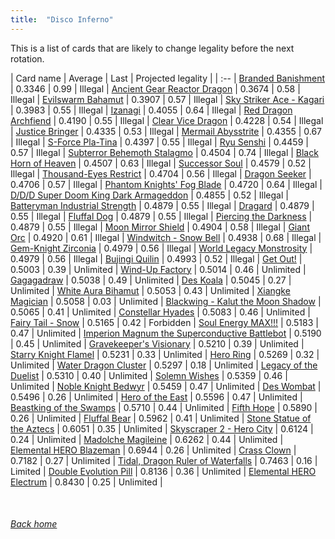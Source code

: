 ```yaml
---
title:  "Disco Inferno"
---
```


This is a list of cards that are likely to change legality before the next rotation.

| Card name | Average | Last | Projected legality |
| :-- |
[Branded Banishment](https://db.ygoprodeck.com/card/?search=Branded%20Banishment) | 0.3346 | 0.99 | Illegal |
[Ancient Gear Reactor Dragon](https://db.ygoprodeck.com/card/?search=Ancient%20Gear%20Reactor%20Dragon) | 0.3674 | 0.58 | Illegal |
[Evilswarm Bahamut](https://db.ygoprodeck.com/card/?search=Evilswarm%20Bahamut) | 0.3907 | 0.57 | Illegal |
[Sky Striker Ace - Kagari](https://db.ygoprodeck.com/card/?search=Sky%20Striker%20Ace%20-%20Kagari) | 0.3983 | 0.55 | Illegal |
[Izanagi](https://db.ygoprodeck.com/card/?search=Izanagi) | 0.4055 | 0.64 | Illegal |
[Red Dragon Archfiend](https://db.ygoprodeck.com/card/?search=Red%20Dragon%20Archfiend) | 0.4190 | 0.55 | Illegal |
[Clear Vice Dragon](https://db.ygoprodeck.com/card/?search=Clear%20Vice%20Dragon) | 0.4228 | 0.54 | Illegal |
[Justice Bringer](https://db.ygoprodeck.com/card/?search=Justice%20Bringer) | 0.4335 | 0.53 | Illegal |
[Mermail Abysstrite](https://db.ygoprodeck.com/card/?search=Mermail%20Abysstrite) | 0.4355 | 0.67 | Illegal |
[S-Force Pla-Tina](https://db.ygoprodeck.com/card/?search=S-Force%20Pla-Tina) | 0.4397 | 0.55 | Illegal |
[Ryu Senshi](https://db.ygoprodeck.com/card/?search=Ryu%20Senshi) | 0.4459 | 0.57 | Illegal |
[Subterror Behemoth Stalagmo](https://db.ygoprodeck.com/card/?search=Subterror%20Behemoth%20Stalagmo) | 0.4504 | 0.74 | Illegal |
[Black Horn of Heaven](https://db.ygoprodeck.com/card/?search=Black%20Horn%20of%20Heaven) | 0.4507 | 0.63 | Illegal |
[Successor Soul](https://db.ygoprodeck.com/card/?search=Successor%20Soul) | 0.4579 | 0.52 | Illegal |
[Thousand-Eyes Restrict](https://db.ygoprodeck.com/card/?search=Thousand-Eyes%20Restrict) | 0.4704 | 0.56 | Illegal |
[Dragon Seeker](https://db.ygoprodeck.com/card/?search=Dragon%20Seeker) | 0.4706 | 0.57 | Illegal |
[Phantom Knights' Fog Blade](https://db.ygoprodeck.com/card/?search=Phantom%20Knights'%20Fog%20Blade) | 0.4720 | 0.64 | Illegal |
[D/D/D Super Doom King Dark Armageddon](https://db.ygoprodeck.com/card/?search=D/D/D%20Super%20Doom%20King%20Dark%20Armageddon) | 0.4855 | 0.52 | Illegal |
[Batteryman Industrial Strength](https://db.ygoprodeck.com/card/?search=Batteryman%20Industrial%20Strength) | 0.4879 | 0.55 | Illegal |
[Dragard](https://db.ygoprodeck.com/card/?search=Dragard) | 0.4879 | 0.55 | Illegal |
[Fluffal Dog](https://db.ygoprodeck.com/card/?search=Fluffal%20Dog) | 0.4879 | 0.55 | Illegal |
[Piercing the Darkness](https://db.ygoprodeck.com/card/?search=Piercing%20the%20Darkness) | 0.4879 | 0.55 | Illegal |
[Moon Mirror Shield](https://db.ygoprodeck.com/card/?search=Moon%20Mirror%20Shield) | 0.4904 | 0.58 | Illegal |
[Giant Orc](https://db.ygoprodeck.com/card/?search=Giant%20Orc) | 0.4920 | 0.61 | Illegal |
[Windwitch - Snow Bell](https://db.ygoprodeck.com/card/?search=Windwitch%20-%20Snow%20Bell) | 0.4938 | 0.68 | Illegal |
[Gem-Knight Zirconia](https://db.ygoprodeck.com/card/?search=Gem-Knight%20Zirconia) | 0.4979 | 0.56 | Illegal |
[World Legacy Monstrosity](https://db.ygoprodeck.com/card/?search=World%20Legacy%20Monstrosity) | 0.4979 | 0.56 | Illegal |
[Bujingi Quilin](https://db.ygoprodeck.com/card/?search=Bujingi%20Quilin) | 0.4993 | 0.52 | Illegal |
[Get Out!](https://db.ygoprodeck.com/card/?search=Get%20Out!) | 0.5003 | 0.39 | Unlimited |
[Wind-Up Factory](https://db.ygoprodeck.com/card/?search=Wind-Up%20Factory) | 0.5014 | 0.46 | Unlimited |
[Gagagadraw](https://db.ygoprodeck.com/card/?search=Gagagadraw) | 0.5038 | 0.49 | Unlimited |
[Des Koala](https://db.ygoprodeck.com/card/?search=Des%20Koala) | 0.5045 | 0.27 | Unlimited |
[White Aura Bihamut](https://db.ygoprodeck.com/card/?search=White%20Aura%20Bihamut) | 0.5053 | 0.43 | Unlimited |
[Xiangke Magician](https://db.ygoprodeck.com/card/?search=Xiangke%20Magician) | 0.5058 | 0.03 | Unlimited |
[Blackwing - Kalut the Moon Shadow](https://db.ygoprodeck.com/card/?search=Blackwing%20-%20Kalut%20the%20Moon%20Shadow) | 0.5065 | 0.41 | Unlimited |
[Constellar Hyades](https://db.ygoprodeck.com/card/?search=Constellar%20Hyades) | 0.5083 | 0.46 | Unlimited |
[Fairy Tail - Snow](https://db.ygoprodeck.com/card/?search=Fairy%20Tail%20-%20Snow) | 0.5165 | 0.42 | Forbidden |
[Soul Energy MAX!!!](https://db.ygoprodeck.com/card/?search=Soul%20Energy%20MAX!!!) | 0.5183 | 0.47 | Unlimited |
[Imperion Magnum the Superconductive Battlebot](https://db.ygoprodeck.com/card/?search=Imperion%20Magnum%20the%20Superconductive%20Battlebot) | 0.5190 | 0.45 | Unlimited |
[Gravekeeper's Visionary](https://db.ygoprodeck.com/card/?search=Gravekeeper's%20Visionary) | 0.5210 | 0.39 | Unlimited |
[Starry Knight Flamel](https://db.ygoprodeck.com/card/?search=Starry%20Knight%20Flamel) | 0.5231 | 0.33 | Unlimited |
[Hero Ring](https://db.ygoprodeck.com/card/?search=Hero%20Ring) | 0.5269 | 0.32 | Unlimited |
[Water Dragon Cluster](https://db.ygoprodeck.com/card/?search=Water%20Dragon%20Cluster) | 0.5297 | 0.18 | Unlimited |
[Legacy of the Duelist](https://db.ygoprodeck.com/card/?search=Legacy%20of%20the%20Duelist) | 0.5310 | 0.40 | Unlimited |
[Solemn Wishes](https://db.ygoprodeck.com/card/?search=Solemn%20Wishes) | 0.5359 | 0.46 | Unlimited |
[Noble Knight Bedwyr](https://db.ygoprodeck.com/card/?search=Noble%20Knight%20Bedwyr) | 0.5459 | 0.47 | Unlimited |
[Des Wombat](https://db.ygoprodeck.com/card/?search=Des%20Wombat) | 0.5496 | 0.26 | Unlimited |
[Hero of the East](https://db.ygoprodeck.com/card/?search=Hero%20of%20the%20East) | 0.5596 | 0.47 | Unlimited |
[Beastking of the Swamps](https://db.ygoprodeck.com/card/?search=Beastking%20of%20the%20Swamps) | 0.5710 | 0.44 | Unlimited |
[Fifth Hope](https://db.ygoprodeck.com/card/?search=Fifth%20Hope) | 0.5890 | 0.26 | Unlimited |
[Fluffal Bear](https://db.ygoprodeck.com/card/?search=Fluffal%20Bear) | 0.5962 | 0.41 | Unlimited |
[Stone Statue of the Aztecs](https://db.ygoprodeck.com/card/?search=Stone%20Statue%20of%20the%20Aztecs) | 0.6051 | 0.35 | Unlimited |
[Skyscraper 2 - Hero City](https://db.ygoprodeck.com/card/?search=Skyscraper%202%20-%20Hero%20City) | 0.6124 | 0.24 | Unlimited |
[Madolche Magileine](https://db.ygoprodeck.com/card/?search=Madolche%20Magileine) | 0.6262 | 0.44 | Unlimited |
[Elemental HERO Blazeman](https://db.ygoprodeck.com/card/?search=Elemental%20HERO%20Blazeman) | 0.6944 | 0.26 | Unlimited |
[Crass Clown](https://db.ygoprodeck.com/card/?search=Crass%20Clown) | 0.7182 | 0.27 | Unlimited |
[Tidal, Dragon Ruler of Waterfalls](https://db.ygoprodeck.com/card/?search=Tidal,%20Dragon%20Ruler%20of%20Waterfalls) | 0.7463 | 0.16 | Limited |
[Double Evolution Pill](https://db.ygoprodeck.com/card/?search=Double%20Evolution%20Pill) | 0.8136 | 0.36 | Unlimited |
[Elemental HERO Electrum](https://db.ygoprodeck.com/card/?search=Elemental%20HERO%20Electrum) | 0.8430 | 0.25 | Unlimited |

<br>

###### [Back home](index)